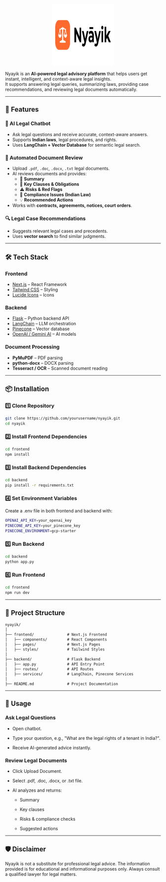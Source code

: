 <!-- # ⚖️ Nyayik – AI Legal Advisor -->

<div align="center">
  <img src="public/images/Nyāyik.png" width="200" height="200"/>
  
</div>

Nyayik is an **AI-powered legal advisory platform** that helps users get instant, intelligent, and context-aware legal insights.  
It supports answering legal queries, summarizing laws, providing case recommendations, and reviewing legal documents automatically.

---

## 🚀 Features

### 💬 AI Legal Chatbot
- Ask legal questions and receive accurate, context-aware answers.
- Supports **Indian laws**, legal procedures, and rights.
- Uses **LangChain + Vector Database** for semantic legal search.

### 📄 Automated Document Review
- Upload `.pdf`, `.doc`, `.docx`, `.txt` legal documents.
- AI reviews documents and provides:
  - 📄 **Summary**
  - 📜 **Key Clauses & Obligations**
  - ⚠ **Risks & Red Flags**
  - 📑 **Compliance Issues (Indian Law)**
  - 💡 **Recommended Actions**
- Works with **contracts, agreements, notices, court orders**.

### 🔍 Legal Case Recommendations
- Suggests relevant legal cases and precedents.
- Uses **vector search** to find similar judgments.

---

## 🛠️ Tech Stack

### **Frontend**
- [Next.js](https://nextjs.org/) – React Framework
- [Tailwind CSS](https://tailwindcss.com/) – Styling
- [Lucide Icons](https://lucide.dev/) – Icons

### **Backend**
- [Flask](https://flask.palletsprojects.com/) – Python backend API
- [LangChain](https://www.langchain.com/) – LLM orchestration
- [Pinecone](https://www.pinecone.io/) – Vector database
- [OpenAI / Gemini AI](https://platform.openai.com/) – AI models

### **Document Processing**
- **PyMuPDF** – PDF parsing
- **python-docx** – DOCX parsing
- **Tesseract / OCR** – Scanned document reading

---

## 📦 Installation

### **1️⃣ Clone Repository**
```bash
git clone https://github.com/yourusername/nyayik.git
cd nyayik
```

### **2️⃣ Install Frontend Dependencies**
```bash
cd frontend
npm install
```
### **3️⃣ Install Backend Dependencies**
```bash
cd backend
pip install -r requirements.txt
```
### **4️⃣ Set Environment Variables**
Create a .env file in both frontend and backend with:
```bash
OPENAI_API_KEY=your_openai_key
PINECONE_API_KEY=your_pinecone_key
PINECONE_ENVIRONMENT=gcp-starter
```
### **5️⃣ Run Backend**
```bash
cd backend
python app.py
```
### **6️⃣ Run Frontend**
```bash
cd frontend
npm run dev
```
---

## 📂 Project Structure
```
nyayik/
│
├── frontend/               # Next.js Frontend
│   ├── components/         # React Components
│   ├── pages/              # Next.js Pages
│   ├── styles/             # Tailwind Styles
│
├── backend/                # Flask Backend
│   ├── app.py              # API Entry Point
│   ├── routes/             # API Routes
│   ├── services/           # LangChain, Pinecone Services
│
├── README.md               # Project Documentation
```
---

## 📖 Usage
### Ask Legal Questions
- Open chatbot.

- Type your question, e.g., "What are the legal rights of a tenant in India?".

- Receive AI-generated advice instantly.

### Review Legal Documents
- Click Upload Document.

- Select .pdf, .doc, .docx, or .txt file.

- AI analyzes and returns:

  - Summary

  - Key clauses

  - Risks & compliance checks

  - Suggested actions

---

## 🛡️ Disclaimer
Nyayik is not a substitute for professional legal advice.
The information provided is for educational and informational purposes only.
Always consult a qualified lawyer for legal matters.
